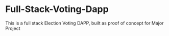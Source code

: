 # Full-Stack-Voting-Dapp
This is a full stack Election Voting DAPP, built as proof of concept for Major Project
